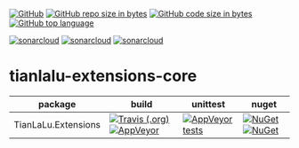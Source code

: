 [![GitHub](https://img.shields.io/github/license/mashape/apistatus.svg?style=popout)](https://github.com/tianlalu-team/tianlalu-extensions-core/blob/master/LICENSE)
[![GitHub repo size in bytes](https://img.shields.io/github/repo-size/badges/shields.svg?style=popout)](https://github.com/tianlalu-team/tianlalu-extensions-core)
[![GitHub code size in bytes](https://img.shields.io/github/languages/code-size/badges/shields.svg?style=popout)](https://github.com/tianlalu-team/tianlalu-extensions-core)
[![GitHub top language](https://img.shields.io/github/languages/top/badges/shields.svg?style=popout)](https://github.com/tianlalu-team/tianlalu-extensions-core)

[![sonarcloud](https://sonarcloud.io/api/project_badges/measure?project=tianlalu-extensions-core&metric=alert_status)](https://sonarcloud.io/dashboard?id=tianlalu-extensions-core)
[![sonarcloud](https://sonarcloud.io/api/project_badges/measure?project=tianlalu-extensions-core&metric=sqale_index)](https://sonarcloud.io/dashboard?id=tianlalu-extensions-core)
[![sonarcloud](https://sonarcloud.io/api/project_badges/measure?project=tianlalu-extensions-core&metric=coverage)](https://sonarcloud.io/dashboard?id=tianlalu-extensions-core)

# tianlalu-extensions-core

| package | build | unittest | nuget | 
| ------| --- | --- | --- | 
| TianLaLu.Extensions | [![Travis (.org)](https://img.shields.io/travis/tianlalu-team/tianlalu-extensions-core.svg?logo=travis&style=flat-square)](https://travis-ci.org/tianlalu-team/tianlalu-extensions-core) [![AppVeyor](https://img.shields.io/appveyor/ci/kelely/tianlalu-extensions-core.svg?logo=appveyor&style=flat-square)](https://ci.appveyor.com/project/kelely/tianlalu-extensions-core) | [![AppVeyor tests](https://img.shields.io/appveyor/tests/kelely/tianlalu-extensions-core.svg?logo=appveyor&style=flat-square)](https://ci.appveyor.com/project/kelely/tianlalu-extensions-core/build/tests) | [![NuGet](https://img.shields.io/nuget/v/TianLaLu.Extensions.svg?style=flat-square)](https://www.nuget.org/packages/TianLaLu.Extensions/) [![NuGet](https://img.shields.io/nuget/dt/TianLaLu.Extensions.svg?style=flat-square)](https://www.nuget.org/packages/TianLaLu.Extensions/) | 
